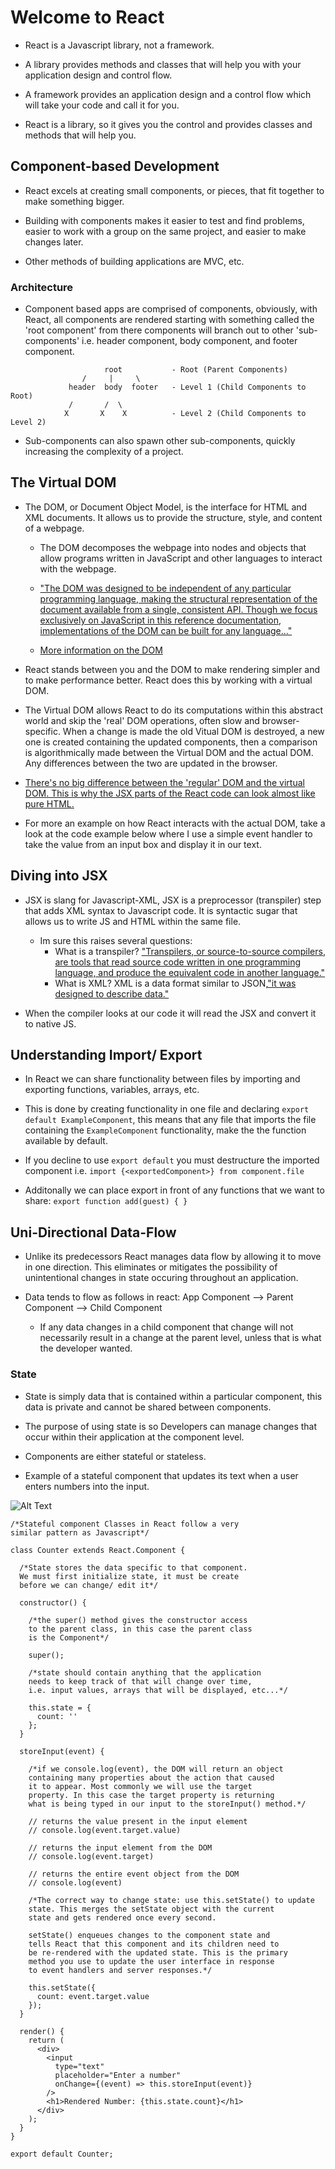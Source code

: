 # Welcome to React

* React is a Javascript library, not a framework.

* A library provides methods and classes that will help you with your application design and control flow.
* A framework provides an application design and a control flow which will take your code and call it for you.

* React is a library, so it gives you the control and provides classes and methods that will help you.

## Component-based Development

* React excels at creating small components, or pieces, that fit together to make something bigger.

* Building with components makes it easier to test and find problems, easier to work with a group on the same project, and easier to make changes later.

* Other methods of building applications are MVC, etc.

### Architecture

* Component based apps are comprised of components, obviously, with React, all components are rendered starting with something called the 'root component' from there components will branch out to other 'sub-components' i.e. header component, body component, and footer component.

```
                     root           - Root (Parent Components)
                /     |     \
             header  body  footer   - Level 1 (Child Components to Root)
             /       /  \
            X       X    X          - Level 2 (Child Components to Level 2)
```

* Sub-components can also spawn other sub-components, quickly increasing the complexity of a project.

## The Virtual DOM

* The DOM, or Document Object Model, is the interface for HTML and XML documents. It allows us to provide the structure, style, and content of a webpage.

  * The DOM decomposes the webpage into nodes and objects that allow programs written in JavaScript and other languages to interact with the webpage.

  * ["The DOM was designed to be independent of any particular programming language, making the structural representation of the document available from a single, consistent API. Though we focus exclusively on JavaScript in this reference documentation, implementations of the DOM can be built for any language..."](https://developer.mozilla.org/en-US/docs/Web/API/Document_Object_Model/Introduction)

  * [More information on the DOM](https://www.w3schools.com/js/js_htmldom.asp)

* React stands between you and the DOM to make rendering simpler and to make performance better. React does this by working with a virtual DOM.

* The Virtual DOM allows React to do its computations within this abstract world and skip the 'real' DOM operations, often slow and browser-specific. When a change is made the old Vitual DOM is destroyed, a new one is created containing the updated components, then a comparison is algorithmically made between the Virtual DOM and the actual DOM. Any differences between the two are updated in the browser.

* [There's no big difference between the 'regular' DOM and the virtual DOM. This is why the JSX parts of the React code can look almost like pure HTML.]('http://reactkungfu.com/2015/10/the-difference-between-virtual-dom-and-dom/')

* For more an example on how React interacts with the actual DOM, take a look at the code example below where I use a simple event handler to take the value from an input box and display it in our text.

## Diving into JSX

* JSX is slang for Javascript-XML, JSX is a preprocessor (transpiler) step that adds XML syntax to Javascript code. It is syntactic sugar that allows us to write JS and HTML within the same file.

  * Im sure this raises several questions:
    * What is a transpiler? ["Transpilers, or source-to-source compilers, are tools that read source code written in one programming language, and produce the equivalent code in another language."](https://scotch.io/tutorials/javascript-transpilers-what-they-are-why-we-need-them)
    * What is XML? XML is a data format similar to JSON,["it was designed to describe data."](https://www.xmlfiles.com/xml/xml-intro/)

* When the compiler looks at our code it will read the JSX and convert it to native JS.

## Understanding Import/ Export

* In React we can share functionality between files by importing and exporting functions, variables, arrays, etc.

* This is done by creating functionality in one file and declaring `export default ExampleComponent`, this means that any file that imports the file containing the `ExampleComponent` functionality, make the the function available by default.

* If you decline to use `export default` you must destructure the imported component i.e. `import {<exportedComponent>} from component.file`

* Additonally we can place export in front of any functions that we want to share:
  `export function add(guest) { }`

## Uni-Directional Data-Flow

* Unlike its predecessors React manages data flow by allowing it to move in one direction. This eliminates or mitigates the possibility of unintentional changes in state occuring throughout an application.

* Data tends to flow as follows in react: App Component --> Parent Component --> Child Component
  * If any data changes in a child component that change will not necessarily result in a change at the parent level, unless that is what the developer wanted.

### State

* State is simply data that is contained within a particular component, this data is private and cannot be shared between components.

* The purpose of using state is so Developers can manage changes that occur within their application at the component level.

* Components are either stateful or stateless.

* Example of a stateful component that updates its text when a user enters numbers into the input.

![Alt Text](https://github.com/ScottWorks/React-Notes/blob/master/num-render-demo.gif)

```JS
/*Stateful component Classes in React follow a very
similar pattern as Javascript*/

class Counter extends React.Component {

  /*State stores the data specific to that component.
  We must first initialize state, it must be create
  before we can change/ edit it*/

  constructor() {

    /*the super() method gives the constructor access
    to the parent class, in this case the parent class
    is the Component*/

    super();

    /*state should contain anything that the application
    needs to keep track of that will change over time,
    i.e. input values, arrays that will be displayed, etc...*/

    this.state = {
      count: ''
    };
  }

  storeInput(event) {

    /*if we console.log(event), the DOM will return an object
    containing many properties about the action that caused
    it to appear. Most commonly we will use the target
    property. In this case the target property is returning
    what is being typed in our input to the storeInput() method.*/

    // returns the value present in the input element
    // console.log(event.target.value)

    // returns the input element from the DOM
    // console.log(event.target)

    // returns the entire event object from the DOM
    // console.log(event)

    /*The correct way to change state: use this.setState() to update
    state. This merges the setState object with the current
    state and gets rendered once every second.

    setState() enqueues changes to the component state and
    tells React that this component and its children need to
    be re-rendered with the updated state. This is the primary
    method you use to update the user interface in response
    to event handlers and server responses.*/

    this.setState({
      count: event.target.value
    });
  }

  render() {
    return (
      <div>
        <input
          type="text"
          placeholder="Enter a number"
          onChange={(event) => this.storeInput(event)}
        />
        <h1>Rendered Number: {this.state.count}</h1>
      </div>
    );
  }
}

export default Counter;
```
